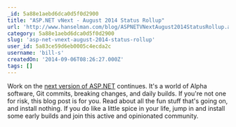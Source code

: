```yaml
---
_id: 5a88e1aebd6dca0d5f0d2900
title: "ASP.NET vNext - August 2014 Status Rollup"
url: 'http://www.hanselman.com/blog/ASPNETVNextAugust2014StatusRollup.aspx'
category: 5a88e1aebd6dca0d5f0d2900
slug: 'asp-net-vnext-august-2014-status-rollup'
user_id: 5a83ce59d6eb0005c4ecda2c
username: 'bill-s'
createdOn: '2014-09-06T08:26:27.000Z'
tags: []
---
```


Work on the <a href="http://www.hanselman.com/blog/IntroducingASPNETVNext.aspx">next version of ASP.NET</a> continues. It's a world of Alpha software, Git commits, breaking changes, and daily builds. If you're not one for risk, this blog post is for you. Read about all the fun stuff that's going on, and install nothing. If you do like a little spice in your life, jump in and install some early builds and join this active and opinionated community.
